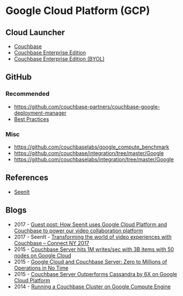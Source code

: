 # Google Cloud Platform (GCP)

## Cloud Launcher
* [Couchbase](https://console.cloud.google.com/launcher/partners/couchbase-public)
* [Couchbase Enterprise Edition](https://console.cloud.google.com/launcher/details/couchbase-public/couchbase-enterprise-edition)
* [Couchbase Enterprise Edition (BYOL)](https://console.cloud.google.com/launcher/details/couchbase-public/couchbase-enterprise-edition-byol)

## GitHub

### Recommended
* https://github.com/couchbase-partners/couchbase-google-deployment-manager
* [Best Practices](https://github.com/couchbase-partners/google-deployment-manager-couchbase/blob/master/documentation/bestPractices.md)

### Misc
* https://github.com/couchbaselabs/google_compute_benchmark
* https://github.com/couchbase/integration/tree/master/Google
* https://github.com/couchbaselabs/integration/tree/master/Google

## References
* [SeenIt](https://www.couchbase.com/customers/seenit)

## Blogs
* 2017 - [Guest post: How Seenit uses Google Cloud Platform and Couchbase to power our video collaboration platform](https://cloudplatform.googleblog.com/2017/07/seenit-how-we-use-google-cloud-platform.html)
* 2017 - SeenIt - [Transforming the world of video experiences with Couchbase – Connect NY 2017](https://www.youtube.com/watch?v=CIs0VSiZE9k)
* 2015 - [Couchbase Server hits 1M writes/sec with 3B items with 50 nodes on Google Cloud](https://blog.couchbase.com/couchbase-server-hits-1m-writes-with-3b-items-with-50-nodes-on-google-cloud/)
* 2015 - [Google Cloud and Couchbase Server: Zero to Millions of Operations in No Time](https://www.couchbase.com/nosql-resources/presentations/google-cloud-and-couchbase-server-zero-to-millions-of-operations-in-no-time.html)
* 2015 - [Couchbase Server Outperforms Cassandra by 6X on Google Cloud Platform](https://www.couchbase.com/press-releases/couchbase-server-outperforms-cassandra-by-6x-on-google-cloud-platform)
* 2014 - [Running a Couchbase Cluster on Google Compute Engine](http://tleyden.github.io/blog/2014/06/22/running-couchbase-server-on-gce/)
